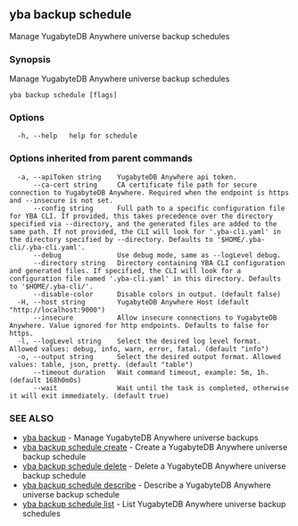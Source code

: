## yba backup schedule

Manage YugabyteDB Anywhere universe backup schedules

### Synopsis

Manage YugabyteDB Anywhere universe backup schedules

```
yba backup schedule [flags]
```

### Options

```
  -h, --help   help for schedule
```

### Options inherited from parent commands

```
  -a, --apiToken string    YugabyteDB Anywhere api token.
      --ca-cert string     CA certificate file path for secure connection to YugabyteDB Anywhere. Required when the endpoint is https and --insecure is not set.
      --config string      Full path to a specific configuration file for YBA CLI. If provided, this takes precedence over the directory specified via --directory, and the generated files are added to the same path. If not provided, the CLI will look for '.yba-cli.yaml' in the directory specified by --directory. Defaults to '$HOME/.yba-cli/.yba-cli.yaml'.
      --debug              Use debug mode, same as --logLevel debug.
      --directory string   Directory containing YBA CLI configuration and generated files. If specified, the CLI will look for a configuration file named '.yba-cli.yaml' in this directory. Defaults to '$HOME/.yba-cli/'.
      --disable-color      Disable colors in output. (default false)
  -H, --host string        YugabyteDB Anywhere Host (default "http://localhost:9000")
      --insecure           Allow insecure connections to YugabyteDB Anywhere. Value ignored for http endpoints. Defaults to false for https.
  -l, --logLevel string    Select the desired log level format. Allowed values: debug, info, warn, error, fatal. (default "info")
  -o, --output string      Select the desired output format. Allowed values: table, json, pretty. (default "table")
      --timeout duration   Wait command timeout, example: 5m, 1h. (default 168h0m0s)
      --wait               Wait until the task is completed, otherwise it will exit immediately. (default true)
```

### SEE ALSO

* [yba backup](yba_backup.md)	 - Manage YugabyteDB Anywhere universe backups
* [yba backup schedule create](yba_backup_schedule_create.md)	 - Create a YugabyteDB Anywhere universe backup schedule
* [yba backup schedule delete](yba_backup_schedule_delete.md)	 - Delete a YugabyteDB Anywhere universe backup schedule
* [yba backup schedule describe](yba_backup_schedule_describe.md)	 - Describe a YugabyteDB Anywhere universe backup schedule
* [yba backup schedule list](yba_backup_schedule_list.md)	 - List YugabyteDB Anywhere universe backup schedules

